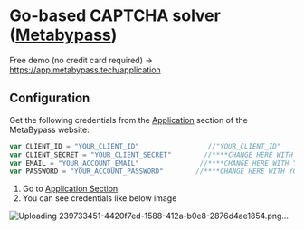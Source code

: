# Go-based CAPTCHA solver ([Metabypass](https://metabypass.tech))
Free demo (no credit card required) -> https://app.metabypass.tech/application


## Configuration

Get the following credentials from the [Application](https://app.metabypass.tech/application) section of the MetaBypass website:

``` go
var CLIENT_ID = "YOUR_CLIENT_ID"                 //"YOUR_CLIENT_ID"       //****CHANGE HERE WITH YOUR VALUE*******
var CLIENT_SECRET = "YOUR_CLIENT_SECRET"        //****CHANGE HERE WITH YOUR VALUE*******
var EMAIL = "YOUR_ACCOUNT_EMAIL"               //****CHANGE HERE WITH YOUR VALUE*******
var PASSWORD = "YOUR_ACCOUNT_PASSWORD"        //****CHANGE HERE WITH YOUR VALUE*******
```

1. Go to [Application Section](https://app.metabypass.tech/application)
2. You can see credentials like below image



![Uploading 239733451-4420f7ed-1588-412a-b0e8-2876d4ae1854.png…](https://github.com/metabypass/metabypass-python/assets/128980891/4420f7ed-1588-412a-b0e8-2876d4ae1854)



